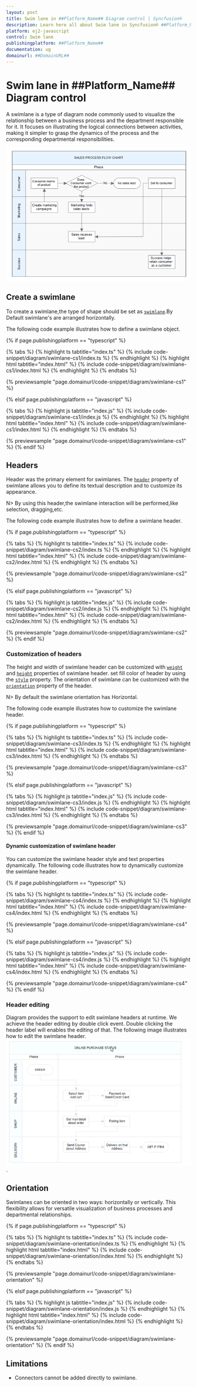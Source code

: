 ```yaml
---
layout: post
title: Swim lane in ##Platform_Name## Diagram control | Syncfusion®
description: Learn here all about Swim lane in Syncfusion® ##Platform_Name## Diagram control of Syncfusion Essential® JS 2 and more.
platform: ej2-javascript
control: Swim lane 
publishingplatform: ##Platform_Name##
documentation: ug
domainurl: ##DomainURL##
---
```


# Swim lane in ##Platform_Name## Diagram control

A swimlane is a type of diagram node commonly used to visualize the relationship between a business process and the department responsible for it. It focuses on illustrating the logical connections between activities, making it simpler to grasp the dynamics of the process and the corresponding departmental responsibilities.

![Swimlane](images/swimlane-image.png)


## Create a swimlane

To create a swimlane,the type of shape should be set as [`swimlane`](../api/diagram/swimLaneModel).By Default swimlane's are arranged horizontally.

The following code example illustrates how to define a swimlane object.

{% if page.publishingplatform == "typescript" %}

 {% tabs %}
{% highlight ts tabtitle="index.ts" %}
{% include code-snippet/diagram/swimlane-cs1/index.ts %}
{% endhighlight %}
{% highlight html tabtitle="index.html" %}
{% include code-snippet/diagram/swimlane-cs1/index.html %}
{% endhighlight %}
{% endtabs %}
        
{% previewsample "page.domainurl/code-snippet/diagram/swimlane-cs1" %}

{% elsif page.publishingplatform == "javascript" %}

{% tabs %}
{% highlight js tabtitle="index.js" %}
{% include code-snippet/diagram/swimlane-cs1/index.js %}
{% endhighlight %}
{% highlight html tabtitle="index.html" %}
{% include code-snippet/diagram/swimlane-cs1/index.html %}
{% endhighlight %}
{% endtabs %}

{% previewsample "page.domainurl/code-snippet/diagram/swimlane-cs1" %}
{% endif %}

## Headers

Header was the primary element for swimlanes. The [`header`](../api/diagram/headerModel) property of swimlane allows you to define its textual description and to customize its appearance.

N> By using this header,the swimlane interaction will be performed,like selection, dragging,etc.

The following code example illustrates how to define a swimlane header.

{% if page.publishingplatform == "typescript" %}

 {% tabs %}
{% highlight ts tabtitle="index.ts" %}
{% include code-snippet/diagram/swimlane-cs2/index.ts %}
{% endhighlight %}
{% highlight html tabtitle="index.html" %}
{% include code-snippet/diagram/swimlane-cs2/index.html %}
{% endhighlight %}
{% endtabs %}
        
{% previewsample "page.domainurl/code-snippet/diagram/swimlane-cs2" %}

{% elsif page.publishingplatform == "javascript" %}

{% tabs %}
{% highlight js tabtitle="index.js" %}
{% include code-snippet/diagram/swimlane-cs2/index.js %}
{% endhighlight %}
{% highlight html tabtitle="index.html" %}
{% include code-snippet/diagram/swimlane-cs2/index.html %}
{% endhighlight %}
{% endtabs %}

{% previewsample "page.domainurl/code-snippet/diagram/swimlane-cs2" %}
{% endif %}

### Customization of headers

The height and width of swimlane header can be customized with [`weight`](../api/diagram/headerModel#width) and [`height`](../api/diagram/headerModel#height) properties of swimlane header. set fill color of header by using the [`style`](../api/diagram/headerModel#style) property. The orientation of swimlane can be customized with the [`orientation`](../api/diagram/swimLaneModel#header) property of the header.

N> By default the swimlane orientation has Horizontal.

The following code example illustrates how to customize the swimlane header.

{% if page.publishingplatform == "typescript" %}

 {% tabs %}
{% highlight ts tabtitle="index.ts" %}
{% include code-snippet/diagram/swimlane-cs3/index.ts %}
{% endhighlight %}
{% highlight html tabtitle="index.html" %}
{% include code-snippet/diagram/swimlane-cs3/index.html %}
{% endhighlight %}
{% endtabs %}
        
{% previewsample "page.domainurl/code-snippet/diagram/swimlane-cs3" %}

{% elsif page.publishingplatform == "javascript" %}

{% tabs %}
{% highlight js tabtitle="index.js" %}
{% include code-snippet/diagram/swimlane-cs3/index.js %}
{% endhighlight %}
{% highlight html tabtitle="index.html" %}
{% include code-snippet/diagram/swimlane-cs3/index.html %}
{% endhighlight %}
{% endtabs %}

{% previewsample "page.domainurl/code-snippet/diagram/swimlane-cs3" %}
{% endif %}

#### Dynamic customization of swimlane header

 You can customize the swimlane header style and text properties dynamically. The following code illustrates how to dynamically customize the swimlane header.

{% if page.publishingplatform == "typescript" %}

 {% tabs %}
{% highlight ts tabtitle="index.ts" %}
{% include code-snippet/diagram/swimlane-cs4/index.ts %}
{% endhighlight %}
{% highlight html tabtitle="index.html" %}
{% include code-snippet/diagram/swimlane-cs4/index.html %}
{% endhighlight %}
{% endtabs %}
        
{% previewsample "page.domainurl/code-snippet/diagram/swimlane-cs4" %}

{% elsif page.publishingplatform == "javascript" %}

{% tabs %}
{% highlight js tabtitle="index.js" %}
{% include code-snippet/diagram/swimlane-cs4/index.js %}
{% endhighlight %}
{% highlight html tabtitle="index.html" %}
{% include code-snippet/diagram/swimlane-cs4/index.html %}
{% endhighlight %}
{% endtabs %}

{% previewsample "page.domainurl/code-snippet/diagram/swimlane-cs4" %}
{% endif %}

### Header editing

Diagram provides the support to edit swimlane headers at runtime. We achieve the header editing by double click event. Double clicking the header label will enables the editing of that. The following image illustrates how to edit the swimlane header. ![Header Editing](images/swimlane-header-edit.gif).

## Orientation

Swimlanes can be oriented in two ways: horizontally or vertically. This flexibility allows for versatile visualization of business processes and departmental relationships.

{% if page.publishingplatform == "typescript" %}

 {% tabs %}
{% highlight ts tabtitle="index.ts" %}
{% include code-snippet/diagram/swimlane-orientation/index.ts %}
{% endhighlight %}
{% highlight html tabtitle="index.html" %}
{% include code-snippet/diagram/swimlane-orientation/index.html %}
{% endhighlight %}
{% endtabs %}
        
{% previewsample "page.domainurl/code-snippet/diagram/swimlane-orientation" %}

{% elsif page.publishingplatform == "javascript" %}

{% tabs %}
{% highlight js tabtitle="index.js" %}
{% include code-snippet/diagram/swimlane-orientation/index.js %}
{% endhighlight %}
{% highlight html tabtitle="index.html" %}
{% include code-snippet/diagram/swimlane-orientation/index.html %}
{% endhighlight %}
{% endtabs %}

{% previewsample "page.domainurl/code-snippet/diagram/swimlane-orientation" %}
{% endif %}

## Limitations

* Connectors cannot be added directly to swimlane.